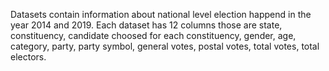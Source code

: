 Datasets contain information about national level election happend in the year 2014 and 2019. 
Each dataset has 12 columns those are state, constituency, candidate choosed for each constituency, gender, age, category, party, party symbol, general votes, postal votes, total votes, total electors.
